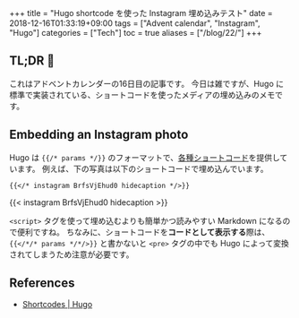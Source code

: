 +++
title = "Hugo shortcode を使った Instagram 埋め込みテスト"
date  = 2018-12-16T01:33:19+09:00
tags  = ["Advent calendar", "Instagram", "Hugo"]
categories = ["Tech"]
toc = true
aliases = ["/blog/22/"]
+++

## TL;DR :christmas_tree:

これはアドベントカレンダーの16日目の記事です。
今日は雑ですが、Hugo に標準で実装されている、ショートコードを使ったメディアの埋め込みのメモです。

## Embedding an Instagram photo

Hugo は `{{/* params */}}` のフォーマットで、[各種ショートコード](https://gohugo.io/content-management/shortcodes/)を提供しています。
例えば、下の写真は以下のショートコードで埋め込んでいます。

```plaintext
{{</* instagram BrfsVjEhud0 hidecaption */>}}
```

{{< instagram BrfsVjEhud0 hidecaption >}}

`<script>` タグを使って埋め込むよりも簡単かつ読みやすい Markdown になるので便利ですね。
ちなみに、ショートコードを**コードとして表示する**際は、 `{{</*/* params */*/>}}` と書かないと `<pre>` タグの中でも Hugo によって変換されてしまうため注意が必要です。

## References

+ [Shortcodes | Hugo](https://gohugo.io/content-management/shortcodes/)

